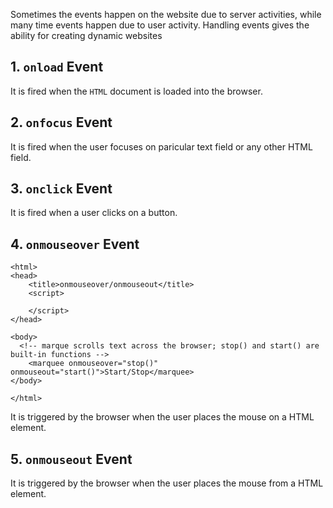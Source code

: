 Sometimes the events happen on the website due to server activities, while many time events happen due to user activity. Handling events gives the ability for creating dynamic websites

## 1. `onload` Event
It is fired when the `HTML` document is loaded into the browser.

## 2. `onfocus` Event
It is fired when the user focuses on paricular text field or any other HTML field.

## 3. `onclick` Event
It is fired when a user clicks on a button.

## 4. `onmouseover` Event
    <html>
    <head>
    	<title>onmouseover/onmouseout</title>
    	<script>
     
    	</script>
    </head>
    
    <body>
      <!-- marque scrolls text across the browser; stop() and start() are built-in functions -->
    	<marquee onmouseover="stop()" onmouseout="start()">Start/Stop</marquee>
    </body>
    
    </html>
    
It is triggered by the browser when the user places the mouse on a HTML element.

## 5. `onmouseout` Event
It is triggered by the browser when the user places the mouse from a HTML element.

